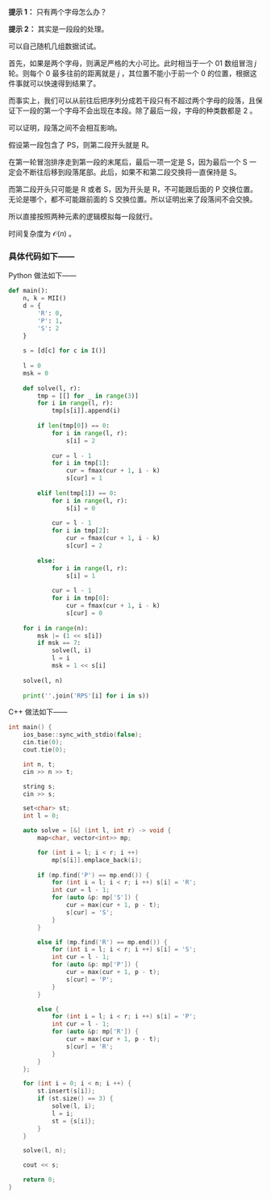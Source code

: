 **提示 1：** 只有两个字母怎么办？

**提示 2：** 其实是一段段的处理。

可以自己随机几组数据试试。

首先，如果是两个字母，则满足严格的大小可比。此时相当于一个 $01$ 数组冒泡 $j$ 轮。则每个 $0$ 最多往前的距离就是 $j$ ，其位置不能小于前一个 $0$ 的位置，根据这件事就可以快速得到结果了。

而事实上，我们可以从前往后把序列分成若干段只有不超过两个字母的段落，且保证下一段的第一个字母不会出现在本段。除了最后一段，字母的种类数都是 $2$ 。

可以证明，段落之间不会相互影响。

假设第一段包含了 PS，则第二段开头就是 R。

在第一轮冒泡排序走到第一段的末尾后，最后一项一定是 S，因为最后一个 S 一定会不断往后移到段落尾部。此后，如果不和第二段交换将一直保持是 S。

而第二段开头只可能是 R 或者 S，因为开头是 R，不可能跟后面的 P 交换位置。无论是哪个，都不可能跟前面的 S 交换位置。所以证明出来了段落间不会交换。

所以直接按照两种元素的逻辑模拟每一段就行。

时间复杂度为 $\mathcal{O}(n)$ 。

### 具体代码如下——

Python 做法如下——

```Python []
def main():
    n, k = MII()
    d = {
        'R': 0,
        'P': 1,
        'S': 2
    }
    
    s = [d[c] for c in I()]
    
    l = 0
    msk = 0
    
    def solve(l, r):
        tmp = [[] for _ in range(3)]
        for i in range(l, r):
            tmp[s[i]].append(i)
        
        if len(tmp[0]) == 0:
            for i in range(l, r):
                s[i] = 2
            
            cur = l - 1
            for i in tmp[1]:
                cur = fmax(cur + 1, i - k)
                s[cur] = 1
        
        elif len(tmp[1]) == 0:
            for i in range(l, r):
                s[i] = 0
            
            cur = l - 1
            for i in tmp[2]:
                cur = fmax(cur + 1, i - k)
                s[cur] = 2
        
        else:
            for i in range(l, r):
                s[i] = 1
            
            cur = l - 1
            for i in tmp[0]:
                cur = fmax(cur + 1, i - k)
                s[cur] = 0
    
    for i in range(n):
        msk |= (1 << s[i])
        if msk == 7:
            solve(l, i)
            l = i
            msk = 1 << s[i]
    
    solve(l, n)
    
    print(''.join('RPS'[i] for i in s))
```

C++ 做法如下——

```cpp []
int main() {
    ios_base::sync_with_stdio(false);
    cin.tie(0);
    cout.tie(0);

	int n, t;
	cin >> n >> t;

	string s;
	cin >> s;

	set<char> st;
	int l = 0;

	auto solve = [&] (int l, int r) -> void {
		map<char, vector<int>> mp;

		for (int i = l; i < r; i ++)
			mp[s[i]].emplace_back(i);
		
		if (mp.find('P') == mp.end()) {
			for (int i = l; i < r; i ++) s[i] = 'R';
			int cur = l - 1;
			for (auto &p: mp['S']) {
				cur = max(cur + 1, p - t);
				s[cur] = 'S';
			}
		}

		else if (mp.find('R') == mp.end()) {
			for (int i = l; i < r; i ++) s[i] = 'S';
			int cur = l - 1;
			for (auto &p: mp['P']) {
				cur = max(cur + 1, p - t);
				s[cur] = 'P';
			}
		}

		else {
			for (int i = l; i < r; i ++) s[i] = 'P';
			int cur = l - 1;
			for (auto &p: mp['R']) {
				cur = max(cur + 1, p - t);
				s[cur] = 'R';
			}
		}
	};

	for (int i = 0; i < n; i ++) {
		st.insert(s[i]);
		if (st.size() == 3) {
			solve(l, i);
			l = i;
			st = {s[i]};
		}
	}

	solve(l, n);

	cout << s;

    return 0;
}
```
